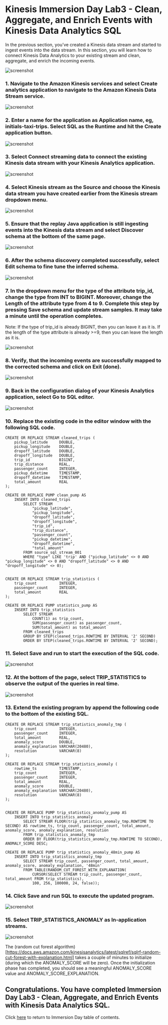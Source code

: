 # Kinesis Immersion Day Lab3 - Clean, Aggregate, and Enrich Events with Kinesis Data Analytics SQL

In the previous section, you’ve created a Kinesis data stream and started to ingest events into the data stream. In this section, you will learn how to connect Kinesis Data Analytics to your existing stream and clean, aggregate, and enrich the incoming events.

![screenshot](images/arch3.png)

### 1.	Navigate to the Amazon Kinesis services and select Create analytics application to navigate to the Amazon Kinesis Data Stream service.

![screenshot](images/Picture2.png)


### 2.	Enter a name for the application as Application name, eg, initials-taxi-trips. Select SQL as the Runtime and hit the Create application button.

![screenshot](images/Picture3.png)

### 3.	Select Connect streaming data to connect the existing Kinesis data stream with your Kinesis Analytics application.

![screenshot](images/Picture4.png)

### 4.  Select Kinesis stream as the Source and choose the Kinesis data stream you have created earlier from the Kinesis stream dropdown menu.

![screenshot](images/Picture6.png)

### 5.	Ensure that the replay Java application is still ingesting events into the Kinesis data stream and select Discover schema at the bottom of the same page.

![screenshot](images/Picture7.png)

### 6.	After the schema discovery completed successfully, select Edit schema to fine tune the inferred schema.

![screenshot](images/Picture8.png)

### 7.	In the dropdown menu for the type of the attribute trip_id, change the type from INT to BIGINT. Moreover, change the Length of the attribute type from 4 to 9. Complete this step by pressing Save schema and update stream samples. It may take a minute until the operation completes.

Note: If the type of trip_id is already BIGINT, then you can leave it as it is. If the length of the type attribute is already >=9, then you can leave the length as it is.


![screenshot](images/Picture9.png)

### 8.	Verify, that the incoming events are successfully mapped to the corrected schema and click on Exit (done). 

![screenshot](images/Picture10.png)

### 9.	Back in the configuration dialog of your Kinesis Analytics application, select Go to SQL editor.

![screenshot](images/Picture11.png)

### 10.	Replace the existing code in the editor window with the following SQL code.

```
CREATE OR REPLACE STREAM cleaned_trips (
    pickup_latitude     DOUBLE,    
    pickup_longitude    DOUBLE,    
    dropoff_latitude    DOUBLE,    
    dropoff_longitude   DOUBLE,
    trip_id             BIGINT,
    trip_distance       REAL,
    passenger_count     INTEGER,
    pickup_datetime     TIMESTAMP,
    dropoff_datetime    TIMESTAMP,
    total_amount        REAL
);

CREATE OR REPLACE PUMP clean_pump AS 
    INSERT INTO cleaned_trips
        SELECT STREAM
            "pickup_latitude", 
            "pickup_longitude", 
            "dropoff_latitude", 
            "dropoff_longitude", 
            "trip_id", 
            "trip_distance", 
            "passenger_count", 
            "pickup_datetime",
            "dropoff_datetime",
            "total_amount"
        FROM source_sql_stream_001
        WHERE "type" LIKE 'trip' AND ("pickup_latitude" <> 0 AND "pickup_longitude" <> 0 AND "dropoff_latitude" <> 0 AND "dropoff_longitude" <> 0);


CREATE OR REPLACE STREAM trip_statistics (
    trip_count          INTEGER,
    passenger_count     INTEGER,
    total_amount        REAL
);

CREATE OR REPLACE PUMP statistics_pump AS 
    INSERT INTO trip_statistics
        SELECT STREAM
            COUNT(1) as trip_count, 
            SUM(passenger_count) as passenger_count, 
            SUM(total_amount) as total_amount
        FROM cleaned_trips
        GROUP BY STEP(cleaned_trips.ROWTIME BY INTERVAL '2' SECOND)
        ORDER BY STEP(cleaned_trips.ROWTIME BY INTERVAL '2' SECOND);

```

### 11.	Select Save and run to start the execution of the SQL code.

![screenshot](images/Picture12.png)

### 12.	At the bottom of the page, select TRIP_STATISTICS to observe the output of the queries in real time.

![screenshot](images/Picture13.png)

### 13.	Extend the existing program by append the following code to the bottom of the existing SQL.

```
CREATE OR REPLACE STREAM trip_statistics_anomaly_tmp (
    trip_count          INTEGER,
    passenger_count     INTEGER,
    total_amount        REAL,
    anomaly_score       DOUBLE,
    anomaly_explanation VARCHAR(20480),
    resolution          VARCHAR(8)
);

CREATE OR REPLACE STREAM trip_statistics_anomaly (
    rowtime_ts          TIMESTAMP,
    trip_count          INTEGER,
    passenger_count     INTEGER,
    total_amount        REAL,
    anomaly_score       DOUBLE,
    anomaly_explanation VARCHAR(20480),
    resolution          VARCHAR(8)
);


CREATE OR REPLACE PUMP trip_statistics_anomaly_pump AS 
    INSERT INTO trip_statistics_anomaly
        SELECT STREAM FLOOR(trip_statistics_anomaly_tmp.ROWTIME TO SECOND) AS rowtime_ts, trip_count, passenger_count, total_amount, anomaly_score, anomaly_explanation, resolution
        FROM trip_statistics_anomaly_tmp
        ORDER BY FLOOR(trip_statistics_anomaly_tmp.ROWTIME TO SECOND), ANOMALY_SCORE DESC;

CREATE OR REPLACE PUMP trip_statistics_anomaly_48min_pump AS 
    INSERT INTO trip_statistics_anomaly_tmp
        SELECT STREAM trip_count, passenger_count, total_amount, anomaly_score, anomaly_explanation, '48min'
        FROM TABLE(RANDOM_CUT_FOREST_WITH_EXPLANATION(
            CURSOR(SELECT STREAM trip_count, passenger_count, total_amount FROM trip_statistics),
            100, 256, 100000, 24, false));

```

### 14.	Click Save and run SQL to execute the updated program.

![screenshot](images/Picture14.png)

### 15.	Select TRIP_STATISTICS_ANOMALY as In-application streams.

![screenshot](images/Picture15.png)

The (random cut forest algorithm)[https://docs.aws.amazon.com/kinesisanalytics/latest/sqlref/sqlrf-random-cut-forest-with-explanation.html] takes a couple of minutes to initialize (during which the ANOMALY_SCORE will be zero). Once the initialization phase has completed, you should see a meaningful ANOMALY_SCORE value and ANOMALY_SCORE_EXPLANATION. 

## Congratulations.  You have completed Immersion Day Lab3 - Clean, Aggregate, and Enrich Events with Kinesis Data Analytics SQL.

Click [here](../README.md) to return to Immersion Day table of contents.
